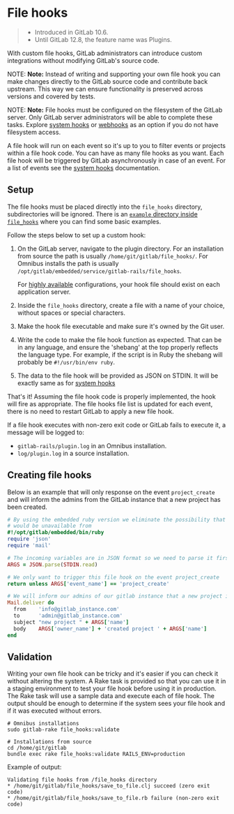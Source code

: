# File hooks

> - Introduced in GitLab 10.6.
> - Until GitLab 12.8, the feature name was Plugins.

With custom file hooks, GitLab administrators can introduce custom integrations
without modifying GitLab's source code.

NOTE: **Note:**
Instead of writing and supporting your own file hook you can make changes
directly to the GitLab source code and contribute back upstream. This way we can
ensure functionality is preserved across versions and covered by tests.

NOTE: **Note:**
File hooks must be configured on the filesystem of the GitLab server. Only GitLab
server administrators will be able to complete these tasks. Explore
[system hooks] or [webhooks] as an option if you do not have filesystem access.

A file hook will run on each event so it's up to you to filter events or projects
within a file hook code. You can have as many file hooks as you want. Each file hook will
be triggered by GitLab asynchronously in case of an event. For a list of events
see the [system hooks] documentation.

## Setup

The file hooks must be placed directly into the `file_hooks` directory, subdirectories
will be ignored. There is an
[`example` directory inside `file_hooks`](https://gitlab.com/gitlab-org/gitlab/tree/master/file_hooks/examples)
where you can find some basic examples.

Follow the steps below to set up a custom hook:

1. On the GitLab server, navigate to the plugin directory.
   For an installation from source the path is usually
   `/home/git/gitlab/file_hooks/`. For Omnibus installs the path is
   usually `/opt/gitlab/embedded/service/gitlab-rails/file_hooks`.

    For [highly available] configurations, your hook file should exist on each
    application server.

1. Inside the `file_hooks` directory, create a file with a name of your choice,
   without spaces or special characters.
1. Make the hook file executable and make sure it's owned by the Git user.
1. Write the code to make the file hook function as expected. That can be
   in any language, and ensure the 'shebang' at the top properly reflects the
   language type. For example, if the script is in Ruby the shebang will
   probably be `#!/usr/bin/env ruby`.
1. The data to the file hook will be provided as JSON on STDIN. It will be exactly
   same as for [system hooks]

That's it! Assuming the file hook code is properly implemented, the hook will fire
as appropriate. The file hooks file list is updated for each event, there is no
need to restart GitLab to apply a new file hook.

If a file hook executes with non-zero exit code or GitLab fails to execute it, a
message will be logged to:

- `gitlab-rails/plugin.log` in an Omnibus installation.
- `log/plugin.log` in a source installation.

## Creating file hooks

Below is an example that will only response on the event `project_create` and
will inform the admins from the GitLab instance that a new project has been created.

```ruby
# By using the embedded ruby version we eliminate the possibility that our chosen language
# would be unavailable from
#!/opt/gitlab/embedded/bin/ruby
require 'json'
require 'mail'

# The incoming variables are in JSON format so we need to parse it first.
ARGS = JSON.parse(STDIN.read)

# We only want to trigger this file hook on the event project_create
return unless ARGS['event_name'] == 'project_create'

# We will inform our admins of our gitlab instance that a new project is created
Mail.deliver do
  from    'info@gitlab_instance.com'
  to      'admin@gitlab_instance.com'
  subject "new project " + ARGS['name']
  body    ARGS['owner_name'] + 'created project ' + ARGS['name']
end
```

## Validation

Writing your own file hook can be tricky and it's easier if you can check it
without altering the system. A Rake task is provided so that you can use it
in a staging environment to test your file hook before using it in production.
The Rake task will use a sample data and execute each of file hook. The output
should be enough to determine if the system sees your file hook and if it was
executed without errors.

```shell
# Omnibus installations
sudo gitlab-rake file_hooks:validate

# Installations from source
cd /home/git/gitlab
bundle exec rake file_hooks:validate RAILS_ENV=production
```

Example of output:

```plaintext
Validating file hooks from /file_hooks directory
* /home/git/gitlab/file_hooks/save_to_file.clj succeed (zero exit code)
* /home/git/gitlab/file_hooks/save_to_file.rb failure (non-zero exit code)
```

[system hooks]: ../system_hooks/system_hooks.md
[webhooks]: ../user/project/integrations/webhooks.md
[highly available]: ./availability/index.md
